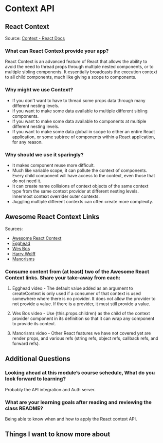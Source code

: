 # Context API

## React Context

Source: [Context - React Docs](https://reactjs.org/docs/context.html#classcontexttype)

### What can React Context provide your app?

React Context is an advanced feature of React that allows the ability to avoid the need to thread props through multiple nested components, or to multiple sibling components. It essentially broadcasts the execution context to all child components, much like giving a scope to components.

### Why might we use Context?

- If you don't want to have to thread some props data through many different nesting levels.
- If you want to make some data available to multiple different sibling components.
- If you want to make some data available to components at multiple different nesting levels.
- If you want to make some data global in scope to either an entire React application, or some subtree of components within a React application, for any reason.

### Why should we use it sparingly?

- It makes component reuse more difficult.
- Much like variable scope, it can pollute the context of components. Every child component will have access to the context, even those that do not need it.
- It can create name collisions of context objects of the same context type from the same context provider at different nesting levels. Innermost context overrider outer contexts.
- Juggling multiple different contexts can often create more complexity.

## Awesome React Context Links

Sources:

- [Awesome React Context](https://github.com/diegohaz/awesome-react-context)
- [Egghead](https://egghead.io/lessons/react-creating-providers-and-consumers-with-the-react-context-api)
- [Wes Bos](https://www.youtube.com/watch?v=XLJN4JfniH4)
- [Harry Wolff](https://www.youtube.com/watch?v=9Ilq6G-VMyQ)
- [Manorisms](https://www.youtube.com/watch?v=WhWqy-vxKS8)

### Consume content from (at least) two of the Awesome React Context links. Share your take-away from each:

1) Egghead video - The default value added as an argument to createContext is only used if a consumer of that context is used somewhere where there is no provider. It does not allow the provider to not provide a value. If there is a provider, it must still provide a value.

2) Wes Bos video - Use {this.props.children} as the child of the context provider component in its definition so that it can wrap any component to provide its context.

3) Manorisms video - Other React features we have not covered yet are render props, and various refs (string refs, object refs, callback refs, and forward refs).

## Additional Questions

### Looking ahead at this module’s course schedule, What do you look forward to learning?

Probably the API integration and Auth server.

### What are your learning goals after reading and reviewing the class README?

Being able to know when and how to apply the React context API.

## Things I want to know more about

